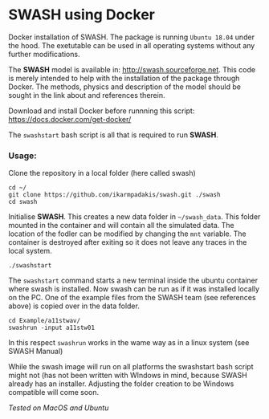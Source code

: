 # SWASH using Docker
Docker installation of SWASH. The package is running  `Ubuntu 18.04` under the hood. The exetutable can be used in all operating systems without any further modifications.

The **SWASH** model is available in: http://swash.sourceforge.net.
This code is merely intended to help with the installation of the
package through Docker. The methods, physics and description of the model
should be sought in the link about and references therein.

Download and install Docker before runnning this script:
https://docs.docker.com/get-docker/

The `swashstart` bash script is all that is required to run **SWASH**.

### Usage:

Clone the repository in a local folder (here called swash)
```
cd ~/
git clone https://github.com/ikarmpadakis/swash.git ./swash
cd swash
```
Initialise **SWASH**. This creates a new data folder in `~/swash_data`. This folder mounted in the container and will contain all the simulated data. The location of the fodler can be modified by changing the `mnt` variable. The container is destroyed after exiting so it does not leave any traces in the local system. 
```
./swashstart
```
The `swashstart` command starts a new terminal inside the ubuntu container where swash is installed. Now swash can be run as if it was installed locally on the PC. 
One of the example files from the SWASH team (see references above) is copied over in the data folder.
```
cd Example/a11stwav/
swashrun -input a11stw01
```
In this respect `swashrun` works in the wame way as in a linux system (see SWASH Manual)

While the swash image will run on all platforms the swashstart bash script might not (has not been written with WIndows in mind, because SWASH already has an installer. Adjusting the folder creation to be Windows compatible will come soon.

*Tested on MacOS and Ubuntu*
